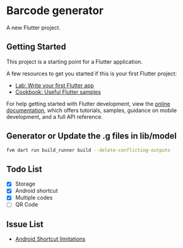 # Barcode generator

A new Flutter project.

## Getting Started

This project is a starting point for a Flutter application.

A few resources to get you started if this is your first Flutter project:

- [Lab: Write your first Flutter app](https://docs.flutter.dev/get-started/codelab)
- [Cookbook: Useful Flutter samples](https://docs.flutter.dev/cookbook)

For help getting started with Flutter development, view the
[online documentation](https://docs.flutter.dev/), which offers tutorials,
samples, guidance on mobile development, and a full API reference.

## Generator or Update the .g files in lib/model

```sh
fvm dart run build_runner build --delete-conflicting-outputs
```

## Todo List
 - [x] Storage
 - [x] Android shortcut
 - [x] Multiple codes
 - [ ] QR Code

## Issue List

- [Android Shortcut limitations](https://developer.android.com/develop/ui/views/launch/shortcuts?hl=en#shortcut-limitations)
